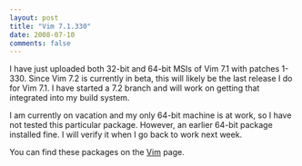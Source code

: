 ```yaml
---
layout: post
title: "Vim 7.1.330"
date: 2008-07-10
comments: false
---
```

I have just uploaded both 32-bit and 64-bit MSIs of Vim 7.1 with patches 1-330\. Since Vim 7.2 is currently in beta, this will likely be the last release I do for Vim 7.1\. I have started a 7.2 branch and will work on getting that integrated into my build system.




I am currently on vacation and my only 64-bit machine is at work, so I have not tested this particular package. However, an earlier 64-bit package installed fine. I will verify it when I go back to work next week.




You can find these packages on the [Vim][0] page.



[0]: /software/vim
